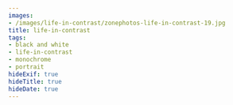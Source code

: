 ```yaml
---
images:
- /images/life-in-contrast/zonephotos-life-in-contrast-19.jpg
title: life-in-contrast
tags:
- black and white
- life-in-contrast
- monochrome
- portrait
hideExif: true
hideTitle: true
hideDate: true
---
```

